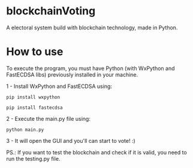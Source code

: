# blockchainVoting
A electoral system build with blockchain technology, made in Python.


# How to use
To execute the program, you must have Python (with WxPython and FastECDSA libs) previously installed in your machine.

1 - Install WxPython and FastECDSA using:
	
	pip install wxpython

	pip install fastecdsa


2 - Execute the main.py file using:

	python main.py


3 - It will open the GUI and you'll can start to vote! :)


PS.: If you want to test the blockchain and check if it is valid, you need to
run the testing.py file.
